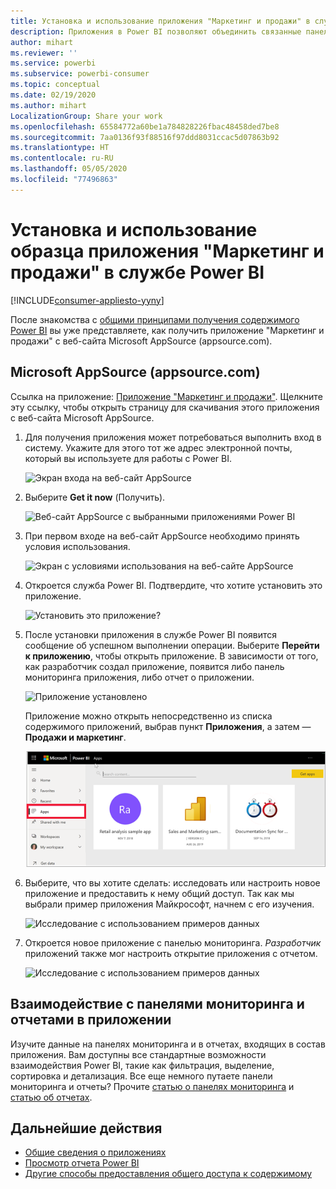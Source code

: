 ```yaml
---
title: Установка и использование приложения "Маркетинг и продажи" в службе Power BI
description: Приложения в Power BI позволяют объединить связанные панели мониторинга и отчеты в одном решении. Установите приложение "Маркетинг и продажи" с веб-сайта AppSource.
author: mihart
ms.reviewer: ''
ms.service: powerbi
ms.subservice: powerbi-consumer
ms.topic: conceptual
ms.date: 02/19/2020
ms.author: mihart
LocalizationGroup: Share your work
ms.openlocfilehash: 65584772a60be1a784828226fbac48458ded7be8
ms.sourcegitcommit: 7aa0136f93f88516f97ddd8031ccac5d07863b92
ms.translationtype: HT
ms.contentlocale: ru-RU
ms.lasthandoff: 05/05/2020
ms.locfileid: "77496863"
---
```

# <a name="install-and-use-the-sample-sales-and-marketing-app-in-the-power-bi-service"></a>Установка и использование образца приложения "Маркетинг и продажи" в службе Power BI

[!INCLUDE[consumer-appliesto-yyny](../includes/consumer-appliesto-yyny.md)]

После знакомства с [общими принципами получения содержимого Power BI](end-user-app-view.md) вы уже представляете, как получить приложение "Маркетинг и продажи" с веб-сайта Microsoft AppSource (appsource.com). 


## <a name="microsoft-appsource-appsourcecom"></a>Microsoft AppSource (appsource.com)
Ссылка на приложение: [Приложение "Маркетинг и продажи"](https://appsource.microsoft.com/product/power-bi/microsoft-retail-analysis-sample.salesandmarketingsample?tab=Overview). Щелкните эту ссылку, чтобы открыть страницу для скачивания этого приложения с веб-сайта Microsoft AppSource. 

1. Для получения приложения может потребоваться выполнить вход в систему. Укажите для этого тот же адрес электронной почты, который вы используете для работы с Power BI. 

    ![Экран входа на веб-сайт AppSource  ](./media/end-user-app-marketing/power-bi-sign-in.png)

2. Выберите **Get it now** (Получить). 

    ![Веб-сайт AppSource с выбранными приложениями Power BI  ](./media/end-user-app-marketing/power-bi-get-now.png)


3. При первом входе на веб-сайт AppSource необходимо принять условия использования. 

    ![Экран с условиями использования на веб-сайте AppSource  ](./media/end-user-app-marketing/power-bi-term.png)


4. Откроется служба Power BI. Подтвердите, что хотите установить это приложение.

    ![Установить это приложение?  ](./media/end-user-apps/power-bi-app-install.png)

5. После установки приложения в службе Power BI появится сообщение об успешном выполнении операции. Выберите **Перейти к приложению**, чтобы открыть приложение. В зависимости от того, как разработчик создал приложение, появится либо панель мониторинга приложения, либо отчет о приложении.

    ![Приложение установлено ](./media/end-user-apps/power-bi-app-ready.png)

    Приложение можно открыть непосредственно из списка содержимого приложений, выбрав пункт **Приложения**, а затем — **Продажи и маркетинг**.

    ![Приложения в Power BI](./media/end-user-apps/power-bi-apps.png)


6. Выберите, что вы хотите сделать: исследовать или настроить новое приложение и предоставить к нему общий доступ. Так как мы выбрали пример приложения Майкрософт, начнем с его изучения. 

    ![Исследование с использованием примеров данных](./media/end-user-apps/power-bi-explore.png)

7.  Откроется новое приложение с панелью мониторинга. *Разработчик* приложений также мог настроить открытие приложения с отчетом.  

    ![Исследование с использованием примеров данных](./media/end-user-apps/power-bi-new-app.png)




## <a name="interact-with-the-dashboards-and-reports-in-the-app"></a>Взаимодействие с панелями мониторинга и отчетами в приложении
Изучите данные на панелях мониторинга и в отчетах, входящих в состав приложения. Вам доступны все стандартные возможности взаимодействия Power BI, такие как фильтрация, выделение, сортировка и детализация.  Все еще немного путаете панели мониторинга и отчеты?  Прочите [статью о панелях мониторинга](end-user-dashboards.md) и [статью об отчетах](end-user-reports.md).  




## <a name="next-steps"></a>Дальнейшие действия
* [Общие сведения о приложениях](end-user-apps.md)
* [Просмотр отчета Power BI](end-user-report-open.md)
* [Другие способы предоставления общего доступа к содержимому](end-user-shared-with-me.md)
